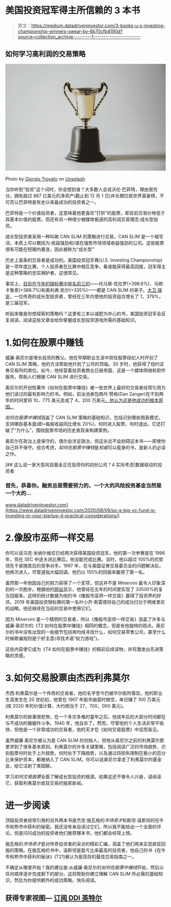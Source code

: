 # 美国投资冠军得主所信赖的 3 本书

> 原文：<https://medium.datadriveninvestor.com/3-books-u-s-investing-championship-winners-swear-by-6b70cfb4190d?source=collection_archive---------1----------------------->

## 如何学习高利润的交易策略

![](img/1e0c7712f4395f7e1b894a99fd838e85.png)

Photo by [Giorgio Trovato](https://unsplash.com/@giorgiotrovato?utm_source=medium&utm_medium=referral) on [Unsplash](https://unsplash.com?utm_source=medium&utm_medium=referral)

当你听到“投资”这个词时，你会想到谁？大多数人会说沃伦·巴菲特，理由很充分。拥有超过 867 亿美元的净资产(截止到 12 月 1 日)并长期位居世界富豪榜，不可否认巴菲特是有史以来最成功的投资者之一。

巴菲特是一个价值投资者，这意味着他更喜欢“打折”的股票，即目前交易价格低于其基本价值的股票。但还有另一种很少被媒体报道的高利润交易理念:成长型投资。

成长型投资者采用一种叫做 CAN SLIM 的策略进行交易，CAN SLIM 是一个缩写词，本质上可以概括为:收益强劲和/或在强势市场领域收益强劲的公司。这些股票很有可能在短期内暴涨，因此被称为“成长型”

历史上苗条的交易者是成功的。美国投资冠军赛(U.S. Investing Championship)是一项年度比赛，个人投资者在比赛中相互竞争，看谁能获得最高回报，冠军得主是这种策略的忠实拥护者，这很常见。

事实上，[目前在今年的锦标赛中排名前三的](https://financial-competitions.com/)——托马斯·克拉罗(+398.6%)、马修·卡鲁索(+388.7%)和奥利弗·凯尔(+335%)——都是 CAN SLIM 的弟子。[大卫·瑞安](https://twitter.com/dryan310?lang=en)，一位传奇的成长型投资者，曾经在三年内使他的投资组合增长了 1，379%，是三届冠军。

听起来像是你想探索的策略吗？这里有三本以减肥为中心的书，美国投资冠军会反复阅读。阅读这些文章会给你掌握成长型投资游戏所需的基础知识。

# 1.如何在股票中赚钱

威廉·奥尼尔是增长投资的教父。他在早期职业生涯中担任股票经纪人时开创了 CAN SLIM 策略，他的方法帮助他升到了公司的顶端。30 岁时，他获得了纽约证券交易所的席位。如今，他经营着投资者商业日报帝国，这是一个媒体网络和软件服务，帮助人们根据 CAN SLIM 进行交易。

奥尼尔的开创性著作《如何在股票中赚钱》被一些世界上最好的交易者经常引用为他们读过的最有影响力的书。例如，前泳池承包商丹·赞格(Dan Zanger)在不到两年的时间里将 10，775 美元变成了 4，200 万美元[，他认为这是他成功的根本原因。](https://medium.com/datadriveninvestor/how-a-pool-contractor-turned-10-775-into-42-million-in-2-years-ec53aa14d874)

*如何在股票中赚钱*涵盖了 CAN SLIM 策略的基础知识，包括识别哪些图表模式，支持哪些基本面(即>每股收益同比增长 20%)，何时进入股票，何时退出。它还打破了“为什么”，围绕股票市场的历史表现来构建案例。

奥尼尔在政治上是保守的，偶尔会涉足政治，但这永远不会妨碍这本书——即使你自己并不保守。综合考虑，*如何在股票中赚钱*是*权威*可以瘦身的书，是新人的必读之作。

[](https://www.datadriveninvestor.com/2020/08/09/so-a-big-vc-fund-is-investing-in-your-startup-4-practical-considerations/) [## 这么说一家大型风投基金正在投资你的初创公司？4 实际考虑|数据驱动的投资者

### 首先，恭喜你。融资总是需要努力的，一个大的风险投资基金当然是一个大的…

www.datadriveninvestor.com](https://www.datadriveninvestor.com/2020/08/09/so-a-big-vc-fund-is-investing-in-your-startup-4-practical-considerations/) 

# 2.像股市巫师一样交易

你可以说马克·米纳尔维尼已经两次获得美国投资冠军。他的第一次参赛是在 1996 年，但在 SEC 中途关闭比赛后，他没能完成比赛。当时，他以超过 100%的优势领先于紧随其后的竞争对手。1997 年，在与美国证券交易委员会的问题解决后，他再次进入，尽管道指大幅回调，他仍以 155%的回报率赢得了第一名。

虽然那一年他因自己的努力获得了一个奖项，但这并不是 Minervini 最令人印象深刻的一次跑步。根据他的[网站](http://minervini.com/blog/)显示，他曾经在五年的时间里实现了 33500%的复合回报率。这样的统计数据为他的书《像股市巫师一样交易》赢得了投资界的好评。2019 年美国投资锦标赛的第一名叶小开·索雷德将自己的成功归功于明维里尼的战略。他还继续在当前的交易中使用它们。

因为 Minervini 是一个精明的交易者，所以《像股市巫师一样交易》涵盖了许多与威廉·奥尼尔的《T2 如何在股票中赚钱》相同的概念，但是有他独特的观点。奥尼尔的书中没有出现的一些细节包括用均线寻找什么，如何交易零售公司，甚至什么时候欺骗规则是个好主意(寻找术语“权力游戏”)。

这些内容使它成为《T4 如何在股票中赚钱》的精彩后续读物，并将激发出先进策略的灵感。

# 3.如何交易股票由杰西利弗莫尔

杰西·利弗莫尔是一个传奇的交易者，他的名字至今仍被华尔街所尊崇。他的职业生涯发生在 20 世纪初，他曾在 1907 年股市崩盘时做空，单日赚了 100 万美元(按 2020 年的价值计算，大约相当于 27，700，000 美元)。

利弗莫尔的故事很悲惨。在一个多灾多难的童年之后，他成年后的大部分时间都在与不成功的婚姻作斗争。1940 年，他自杀了。然而，尽管他的个人生活非常不愉快，但他是一个非常成功的交易者，他的天才在《如何交易股票》中显而易见。

虽然威廉·奥尼尔被认为是 CAN SLIM 的创始人，但他从奥尼尔之前的利弗莫尔那里学到了很多基本原则。利弗莫尔的许多关键策略，包括阅读广泛的市场趋势，识别股票何时处于上升趋势，何时处于下降趋势，以及通过将损失限制在极小的百分比来保护资本，都被纳入了 CAN SLIM。你可以说奥尼尔拿走了利弗莫尔的基金会，给它注射了类固醇。

学习*如何交易股票*全面了解成长型投资的根源。如果这还不够令人兴奋，请阅读它，获取利弗莫尔疯狂交易的独家新闻。

# 进一步阅读

顶级投资者经常引用的另外两本书是杰克·施瓦格的*市场奇才*和斯坦·温斯坦的在牛市和熊市中获利的秘密。我还没有亲自读过它们，所以我不能给出一个全面的评论，但是问问成功的投资者他们推荐哪本书，他们都会经常上榜。

施瓦格的*市场奇才*是对传奇投资者的采访的精彩汇编，涵盖了他们用来实现疯狂回报的策略。在施瓦格的书中，温斯坦是盈亏比率最高的投资者，他自己的书《在牛市和熊市中获利的秘诀》(T21)被认为是现存的最佳交易指南之一。

不确定从哪里开始？我的建议是:从威廉·奥尼尔的*如何在股票中赚钱*开始，然后以任何顺序逐步完成剩下的部分。这将帮助你建立理解 CAN SLIM 所必需的基础知识，然后为你提供额外的成功策略。快乐阅读。

## 获得专家视图— [订阅 DDI 英特尔](https://datadriveninvestor.com/ddi-intel)
